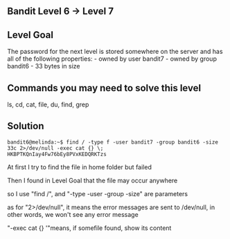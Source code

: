 ## Bandit Level 6 -> Level 7

## Level Goal

The password for the next level is stored somewhere on the server and has all of the following properties: - owned by user bandit7 - owned by group bandit6 - 33 bytes in size

## Commands you may need to solve this level

ls, cd, cat, file, du, find, grep

## Solution

```
bandit6@melinda:~$ find / -type f -user bandit7 -group bandit6 -size 33c 2>/dev/null -exec cat {} \;
HKBPTKQnIay4Fw76bEy8PVxKEDQRKTzs
```

At first I try to find the file in home folder but failed

Then I found in Level Goal that the file may occur anywhere

so I use "find /", and "-type -user -group -size" are parameters

as for "2>/dev/null", it means the error messages are sent to /dev/null, in other words, we won't see any error message

"-exec cat {} \'"means, if somefile found, show its content


